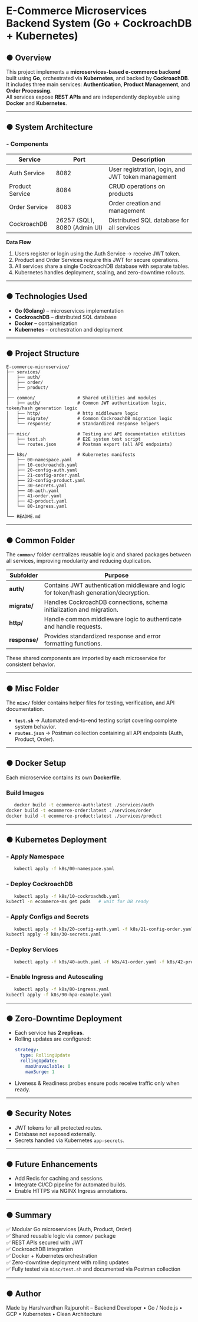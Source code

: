 # E-Commerce Microservices Backend System (Go + CockroachDB + Kubernetes)

## ● Overview
This project implements a **microservices-based e-commerce backend** built using **Go**, orchestrated via **Kubernetes**, and backed by **CockroachDB**.  
It includes three main services: **Authentication**, **Product Management**, and **Order Processing**.  
All services expose **REST APIs** and are independently deployable using **Docker** and **Kubernetes**.

---

## ● System Architecture

### - Components

| Service | Port | Description |
|----------|------|-------------|
| Auth Service | 8082 | User registration, login, and JWT token management |
| Product Service | 8084 | CRUD operations on products |
| Order Service | 8083 | Order creation and management |
| CockroachDB | 26257 (SQL), 8080 (Admin UI) | Distributed SQL database for all services |

**Data Flow**
1. Users register or login using the Auth Service → receive JWT token.
2. Product and Order Services require this JWT for secure operations.
3. All services share a single CockroachDB database with separate tables.
4. Kubernetes handles deployment, scaling, and zero-downtime rollouts.

---

## ● Technologies Used
- **Go (Golang)** – microservices implementation
- **CockroachDB** – distributed SQL database
- **Docker** – containerization
- **Kubernetes** – orchestration and deployment

---

## ● Project Structure

```
E-commerce-microservice/
├── services/
│   ├── auth/
│   ├── order/
│   ├── product/
│
├── common/                # Shared utilities and modules
│   ├── auth/              # Common JWT authentication logic, token/hash generation logic 
│   ├── http/              # http middleware logic 
│   ├── migrate/           # Common CockroachDB migration logic
│   └── response/          # Standardized response helpers
│
├── misc/                  # Testing and API documentation utilities
│   ├── test.sh            # E2E system test script
│   └── routes.json        # Postman export (all API endpoints)
│
├── k8s/                   # Kubernetes manifests
│   ├── 00-namespace.yaml
│   ├── 10-cockroachdb.yaml
│   ├── 20-config-auth.yaml
│   ├── 21-config-order.yaml
│   ├── 22-config-product.yaml
│   ├── 30-secrets.yaml
│   ├── 40-auth.yaml
│   ├── 41-order.yaml
│   ├── 42-product.yaml
│   └── 80-ingress.yaml
│
└── README.md
```

---

## ● Common Folder

The **`common/`** folder centralizes reusable logic and shared packages between all services, improving modularity and reducing duplication.

| Subfolder     | Purpose                                                                                |
|---------------|----------------------------------------------------------------------------------------|
| **auth/**     | Contains JWT authentication middleware and logic for token/hash generation/decryption. |
| **migrate/**  | Handles CockroachDB connections, schema initialization and migration.                  |
| **http/**     | Handle common middleware logic to authenticate and handle requests.                    |
| **response/** | Provides standardized response and error formatting functions.                         |

These shared components are imported by each microservice for consistent behavior.

---

## ● Misc Folder

The **`misc/`** folder contains helper files for testing, verification, and API documentation.

- **`test.sh`** → Automated end-to-end testing script covering complete system behavior.
- **`routes.json`** → Postman collection containing all API endpoints (Auth, Product, Order).
---

## ● Docker Setup

Each microservice contains its own **Dockerfile**.

### Build Images
```bash
   docker build -t ecommerce-auth:latest ./services/auth
docker build -t ecommerce-order:latest ./services/order
docker build -t ecommerce-product:latest ./services/product
```

---

## ● Kubernetes Deployment

### - Apply Namespace
```bash
   kubectl apply -f k8s/00-namespace.yaml
```

### - Deploy CockroachDB
```bash
   kubectl apply -f k8s/10-cockroachdb.yaml
kubectl -n ecommerce-ms get pods   # wait for DB ready
```

### - Apply Configs and Secrets
```bash
   kubectl apply -f k8s/20-config-auth.yaml -f k8s/21-config-order.yaml -f k8s/22-config-product.yaml
kubectl apply -f k8s/30-secrets.yaml
```

### - Deploy Services
```bash
   kubectl apply -f k8s/40-auth.yaml -f k8s/41-order.yaml -f k8s/42-product.yaml
```

### - Enable Ingress and Autoscaling
```bash
   kubectl apply -f k8s/80-ingress.yaml
kubectl apply -f k8s/90-hpa-example.yaml
```

---

## ● Zero-Downtime Deployment
- Each service has **2 replicas**.
- Rolling updates are configured:
  ```yaml
  strategy:
    type: RollingUpdate
    rollingUpdate:
      maxUnavailable: 0
      maxSurge: 1
  ```
- Liveness & Readiness probes ensure pods receive traffic only when ready.

---

## ● Security Notes
- JWT tokens for all protected routes.
- Database not exposed externally.
- Secrets handled via Kubernetes `app-secrets`.

---

## ● Future Enhancements
- Add Redis for caching and sessions.
- Integrate CI/CD pipeline for automated builds.
- Enable HTTPS via NGINX Ingress annotations.

---

## ● Summary
✅ Modular Go microservices (Auth, Product, Order)  
✅ Shared reusable logic via `common/` package  
✅ REST APIs secured with JWT  
✅ CockroachDB integration  
✅ Docker + Kubernetes orchestration  
✅ Zero-downtime deployment with rolling updates  
✅ Fully tested via `misc/test.sh` and documented via Postman collection

---

## ● Author

Made by Harshvardhan Rajpurohit – Backend Developer • Go / Node.js • GCP • Kubernetes • Clean Architecture
